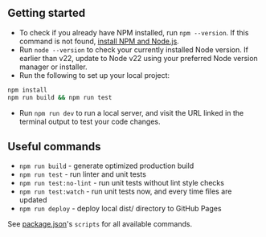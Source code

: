 ## Getting started

* To check if you already have NPM installed, run `npm --version`.  If this command is not found, [install NPM and Node.js](https://docs.npmjs.com/downloading-and-installing-node-js-and-npm/).
* Run `node --version` to check your currently installed Node version.  If earlier than v22, update to Node v22 using your preferred Node version manager or installer.
* Run the following to set up your local project:

```sh
npm install
npm run build && npm run test
```

* Run `npm run dev` to run a local server, and visit the URL linked in the terminal output to test your code changes.

## Useful commands

* `npm run build` - generate optimized production build
* `npm run test` - run linter and unit tests
* `npm run test:no-lint` - run unit tests without lint style checks
* `npm run test:watch` - run unit tests now, and every time files are updated
* `npm run deploy` - deploy local dist/ directory to GitHub Pages

See [package.json](package.json)'s `scripts` for all available commands.
